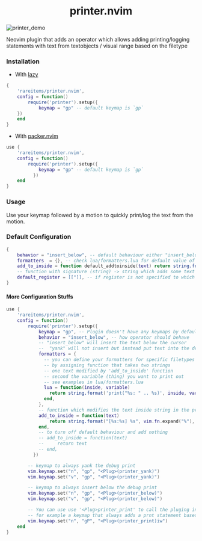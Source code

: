 <h1 align="center"> printer.nvim </h1>

![printer_demo](https://user-images.githubusercontent.com/83038443/209416747-4f387f45-2901-4147-8397-bd4ac1fda58b.gif)

Neovim plugin that adds an operator which allows adding printing/logging statements with text from textobjects / visual range based on the filetype

### Installation

- With [lazy](https://github.com/folke/lazy.nvim)

```lua
{
    'rareitems/printer.nvim',
    config = function()
        require('printer').setup({
            keymap = "gp" -- default keymap is `gp`
    })
    end
}
```

- With [packer.nvim](https://github.com/wbthomason/packer.nvim)

```lua
use {
    'rareitems/printer.nvim',
    config = function()
        require('printer').setup({
            keymap = "gp" -- default keymap is `gp`
          })
    end
}
```

### Usage

Use your keymap followed by a motion to quickly print/log the text from the motion.

### Default Configuration

```lua
{
    behavior = "insert_below", -- default behaviour either "insert_below" for inserting the debug print below or "yank" for yanking the debug print
    formatters  = {}, -- check lua/formatters.lua for default value of formatters
    add_to_inside = function default_addtoinside(text) return string.format("[%s:%s] %s", vim.fn.expand("%"), vim.fn.line("."), text) end,
    -- function with signature (string) -> string which adds some text to the string inside print statement by default it adds the filename and line from
    default_register = [["]], -- if register is not specified to which register should "yank" put debug print
}
```

#### More Configuration Stuffs

```lua
use {
    'rareitems/printer.nvim',
    config = function()
        require('printer').setup({
            keymap = "gp", -- Plugin doesn't have any keymaps by default
            behavior = "insert_below", -- how operator should behave
            -- "insert_below" will insert the text below the cursor
            --  "yank" will not insert but instead put text into the default '"' register
            formatters = {
              -- you can define your formatters for specific filetypes
              -- by assigning function that takes two strings
              -- one text modified by 'add_to_inside' function
              -- second the variable (thing) you want to print out
              -- see examples in lua/formatters.lua
              lua = function(inside, variable)
                return string.format('print("%s: " .. %s)', inside, variable)
              end,
            },
            -- function which modifies the text inside string in the print statement, by default it adds the path and line number
            add_to_inside = function(text)
                return string.format("[%s:%s] %s", vim.fn.expand("%"), vim.fn.line("."), text)
            end,
            -- to turn off default behaviour and add nothing
            -- add_to_inside = function(text)
            --     return text
            -- end,
          })

        -- keymap to always yank the debug print
        vim.keymap.set("n", "gp", "<Plug>(printer_yank)")
        vim.keymap.set("v", "gp", "<Plug>(printer_yank)")

        -- keymap to always insert below the debug print
        vim.keymap.set("n", "gp", "<Plug>(printer_below)")
        vim.keymap.set("v", "gp", "<Plug>(printer_below)")

        -- You can use use '<Plug>printer_print' to call the pluging inside more advanced keymaps
        -- for example a keymap that always adds a prnt statement based on 'iw'
        vim.keymap.set("n", "gP", "<Plug>(printer_print)iw")
    end
}
```
